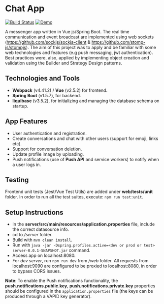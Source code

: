 # Chat App

[![Build Status](https://travis-ci.org/jzProg/chat-app.svg?branch=master)](https://travis-ci.org/jzProg/chat-app/)
[![Demo](https://img.shields.io/badge/demo-online-green.svg)](https://jz-chat-app.herokuapp.com/)

 A messenger app written in Vue js/Spring Boot. The real time communication and event broadcast are implemented using web sockets (https://github.com/sockjs/sockjs-client & https://github.com/stomp-js/stompjs). The aim of this project was to apply and be familiar with some web technologies and features (e.g push messaging, jwt authentication). Best practices were, also, applied by implementing object creation and validation using the Builder and Strategy Design patterns.

## Technologies and Tools

- **Webpack** (v4.41.2) / **Vue** (v2.5.2) for frontend.
- **Spring Boot** (v1.5.7), for backend.
- **liquibase** (v3.5.2), for initializing and managing the database schema on startup.

## App Features

  - User authentication and registration.
  - Create conversations and chat with other users (support for emoji, links etc).
  - Support for conversation deletion.
  - Update profile image by uploading.
  - Push notifications (use of **Push API** and service workers) to notify when a user logs in.

## Testing

Frontend unit tests (Jest/Vue Test Utils) are added under **web/tests/unit** folder. In order to run all the test suites, execute:
`npm run test:unit`.

## Setup Instructions

- In the **server/src/main/resources/application.properties** file, include the correct datasource info.
- cd to */server* folder.
- Build with `mvn clean install`.
- Run with `java -jar -Dspring.profiles.active=<dev or prod or test> server-0.0.1-SNAPSHOT.jar` command.
- Access app on localhost:8080. 
- For *dev server*, run `npm run dev` from */web* folder. All requests from localhost:9090 are configured to be proxied to localhost:8080, in order to bypass CORS issues.

**Note**: To enable the Push notifications functionality, the **push.notifications.public.key**, **push.notifications.private.key** properties should be configured in the `application.properties` file (the keys can be produced through a VAPID key generator).
